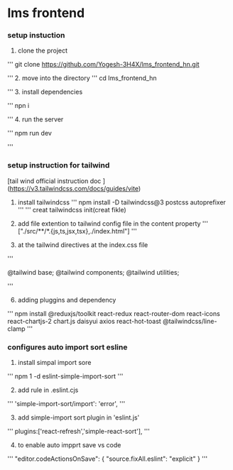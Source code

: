 # lms frontend
### setup instuction
1. clone the project 

'''
 git clone https://github.com/Yogesh-3H4X/lms_frontend_hn.git
 
'''
2.  move into the directory
'''
cd lms_frontend_hn

'''
3. install dependencies

'''
npn i

'''
4. run the server 

'''
npm run dev

'''

### setup instruction for tailwind
[tail wind official instruction doc ] (https://v3.tailwindcss.com/docs/guides/vite)
 1. install tailwindcss
'''
npm install -D tailwindcss@3 postcss autoprefixer
'''
'''
creat tailwindcss init(creat fikle)

3. add file extention to tailwind config file in the content property
'''
["./src/**/*.{js,ts,jsx,tsx},./index.html"]
'''
4. at the tailwind directives at the index.css file


'''  

@tailwind base;
@tailwind components;
@tailwind utilities;


'''

6. adding pluggins and dependency



'''
npm install @reduxjs/toolkit react-redux react-router-dom react-icons react-chartjs-2 chart.js daisyui axios react-hot-toast @tailwindcss/line-clamp
'''

### configures auto import sort esline


1. install simpal import sore  

'''
npm 1 -d eslint-simple-import-sort
'''

2. add rule in .eslint.cjs

'''
'simple-import-sort/import': 'error',
'''


3. add simple-import sort plugin in 'eslint.js'

'''
 plugins:['react-refresh','simple-react-sort'],
 '''


4. to enable auto impprt save vs code

 '''
 "editor.codeActionsOnSave": {
    "source.fixAll.eslint": "explicit"
  }
 '''
